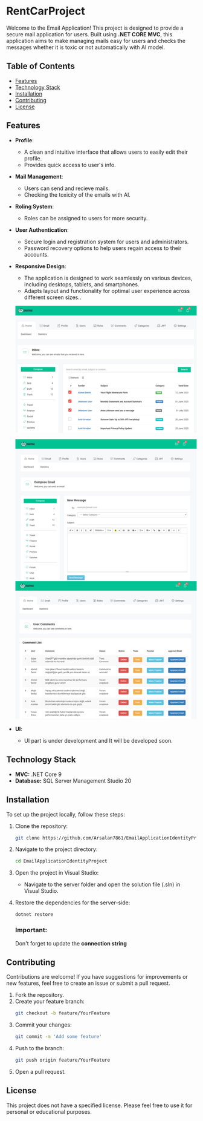 # RentCarProject

Welcome to the Email Application! This project is designed to provide a secure mail application for users. Built using **.NET CORE MVC**, this application aims to make managing mails easy for users and
checks the messages whether it is toxic or not automatically with AI model.

## Table of Contents
- [Features](#features)
- [Technology Stack](#technology-stack)
- [Installation](#installation)
- [Contributing](#contributing)
- [License](#license)

## Features
- **Profile**: 
  - A clean and intuitive interface that allows users to easily edit their profile.
  - Provides quick access to user's info.

- **Mail Management**:
  - Users can send and recieve mails.
  - Checking the toxicity of the emails with AI.

- **Roling System**:
  - Roles can be assigned to users for more security.

- **User Authentication**:
  - Secure login and registration system for users and administrators.
  - Password recovery options to help users regain access to their accounts.

- **Responsive Design**:
  - The application is designed to work seamlessly on various devices, including desktops, tablets, and smartphones.
  - Adapts layout and functionality for optimal user experience across different screen sizes..

  ![Inbox](https://github.com/Arsalan7861/EmailApplicationIdentityProject/blob/master/screenshots/inbox.png)

  ![Compose Email](https://github.com/Arsalan7861/EmailApplicationIdentityProject/blob/master/screenshots/compose.png)
  ![Email Control](https://github.com/Arsalan7861/EmailApplicationIdentityProject/blob/master/screenshots/email-control.png)
- **UI**:
  - UI part is under development and It will be developed soon.  

## Technology Stack
- **MVC:** .NET Core 9
- **Database:** SQL Server Management Studio 20

## Installation

To set up the project locally, follow these steps:

1. Clone the repository:
   ```bash
   git clone https://github.com/Arsalan7861/EmailApplicationIdentityProject.git
   ```
   
2. Navigate to the project directory:
   ```bash
   cd EmailApplicationIdentityProject
   ```

3. Open the project in Visual Studio:
   - Navigate to the server folder and open the solution file (.sln) in Visual Studio.

5. Restore the dependencies for the server-side:
   ```bash
   dotnet restore
   ```
   ### Important:
     Don't forget to update the **connection string**

## Contributing

Contributions are welcome! If you have suggestions for improvements or new features, feel free to create an issue or submit a pull request.

1. Fork the repository.
2. Create your feature branch:
   ```bash
   git checkout -b feature/YourFeature
   ```
3. Commit your changes:
   ```bash
   git commit -m 'Add some feature'
   ```
4. Push to the branch:
   ```bash
   git push origin feature/YourFeature
   ```
5. Open a pull request.

## License

This project does not have a specified license. Please feel free to use it for personal or educational purposes.
